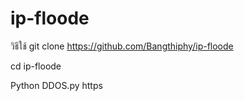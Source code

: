 # ip-floode
วิธีใช้
git clone https://github.com/Bangthiphy/ip-floode

cd ip-floode

Python DDOS.py <ip> <Port> https
